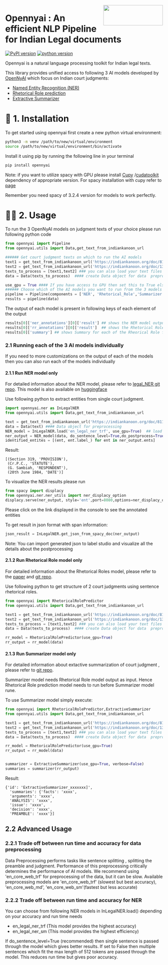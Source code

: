 <a href="https://github.com/OpenNyAI/Opennyai"><img src="https://github.com/OpenNyAI/Opennyai/raw/master/asset/final-logo-01.jpeg" width="190" height="65" align="right" /></a>

# Opennyai : An efficient NLP Pipeline for Indian Legal documents

[![PyPI version](https://badge.fury.io/py/opennyai.svg)](https://pypi.org/project/opennyai/)
[![python version](https://img.shields.io/badge/Python-%3E=3.7-blue)](https://github.com/OpenNyAI/Opennyai)

Opennyai is a natural language processing toolkit for Indian legal texts. 

This library provides unified access to following 3 AI models developed by [OpenNyAI](https://opennyai.org/) which focus on Indian court judgments:

* [Named Entity Recognition (NER)](https://github.com/Legal-NLP-EkStep/legal_NER)
* [Rhetorical Role prediction](https://github.com/Legal-NLP-EkStep/rhetorical-role-baseline)
* [Extractive Summarizer](https://github.com/Legal-NLP-EkStep/judgment_extractive_summarizer)

# 🔧 1. Installation

To get started using opennyai first create a new python virtual environment:

```bash
python3 -m venv /path/to/new/virtual/environment
source /path/to/new/virtual/environment/bin/activate
```
Install it using pip by running the following line in your terminal

```bash
pip install opennyai
```

Note: if you want to utilize spacy with GPU please install [Cupy](https://anaconda.org/conda-forge/cupy)
/[cudatoolkit](https://anaconda.org/anaconda/cudatoolkit) dependency of appropriate version. For spacy installation with
cupy refer to [page](https://spacy.io/usage)

Remember you need spacy of 3.2.4 version for models to work perfectly.

# 👩‍💻 2. Usage
To run the 3 OpenNyAI models on judgment texts of your choice please run following python code
```python
from opennyai import Pipeline
from opennyai.utils import Data,get_text_from_indiankanoon_url

###### Get court judgment texts on which to run the AI models
text1 = get_text_from_indiankanoon_url('https://indiankanoon.org/doc/811682/')
text2 = get_text_from_indiankanoon_url('https://indiankanoon.org/doc/1386912/')
texts_to_process = [text1,text2] ### you can also load your text files directly into this
data = Data(texts_to_process)  #### create Data object for data  preprocessing before running ML models

use_gpu = True #### If you have access to GPU then set this to True else False
###### Choose which of the AI models you want to run from the 3 models 'NER', 'Rhetorical_Role','Summarizer'
pipeline = Pipeline(components = ['NER', 'Rhetorical_Role','Summarizer'],use_gpu=use_gpu) #E.g. If just Named Entity is of interest then just select 'NER'
results = pipeline(data)
```
The output of each model is present in following keys of each element of the output
```python
results[0]['ner_annotations'][0]['result'] ## shows the NER model output for the first judgment text
results[0]['rr_annotations'][0]['result']  ## shows the Rhetorical Roles model output for the first judgment text
results[0]['summary'] ## shows Summary for each of the Rheorical Role for first judgment text 
```


### 2.1 Running each of the 3 AI models individually
If you need to more customizations on the output of each of the models then you can also run each of the models individually
####  2.1.1 Run NER model only
For detailed information about the NER model, please refer to [legal_NER git repo](https://github.com/Legal-NLP-EkStep/legal_NER).
This model is also available on [huggingface](https://huggingface.co/opennyaiorg/en_legal_ner_trf)


Use following python to extract entities from single court judgment.

```python
import opennyai.ner as InLegalNER
from opennyai.utils import Data,get_text_from_indiankanoon_url

text = get_text_from_indiankanoon_url('https://indiankanoon.org/doc/811682/')
data = Data(text) #### Data object for preprocessing
NER_model = InLegalNER.load('en_legal_ner_trf', use_gpu=True)  ## load spacy pipeline for Named Entity Recognition
ner_output = NER_model(data, do_sentence_level=True,do_postprocess=True)   
identified_entites = [(ent, ent.label_) for ent in ner_output.ents]
```

Result:

```
[(Section 319, 'PROVISION'),
 (Cr.P.C., 'STATUTE'),
 (G. Sambiah, 'RESPONDENT'),
 (20th June 1984, 'DATE')]
 ```

To visualize the NER results please run 
```python
from spacy import displacy
from opennyai.ner.ner_utils import ner_displacy_option
displacy.serve(ner_output, style='ent',port=8080,options=ner_displacy_option)
```
Please click on the link displayed in the console to see the annotated entities

To get result in json format with span information:

```python
json_result = InLegalNER.get_json_from_spacy_doc(ner_output)
```

Note: You can import generated json to label studio and visualize all the details about the postprocessing



#### 2.1.2 Run Rhetorical Role model only
For detailed information about the Rhetorical Roles model, please refer to the [paper](http://www.lrec-conf.org/proceedings/lrec2022/pdf/2022.lrec-1.470.pdf) and [git repo](https://github.com/Legal-NLP-EkStep/rhetorical-role-baseline).

Use following python to get structure of 2 court judgments using sentence rhetorical roles.
```python
from opennyai import RhetoricalRolePredictor
from opennyai.utils import Data,get_text_from_indiankanoon_url

text1 = get_text_from_indiankanoon_url('https://indiankanoon.org/doc/811682/')
text2 = get_text_from_indiankanoon_url('https://indiankanoon.org/doc/1386912/')
texts_to_process = [text1,text2] ### you can also load your text files directly into this
data = Data(texts_to_process)  #### create Data object for data  preprocessing before running ML models

rr_model = RhetoricalRolePredictor(use_gpu=True)
rr_output = rr_model(data)
```

#### 2.1.3 Run Summarizer model only
For detailed information about extactive summarization of court judgment , please refer to [git repo](https://github.com/Legal-NLP-EkStep/judgment_extractive_summarizer).


Summarizer model needs Rhetorical Role model output as input. Hence Rhetorical Role prediction model needs to run before Summarizer model rune.

To use Summarizer model simply execute:

```python
from opennyai import RhetoricalRolePredictor,ExtractiveSummarizer
from opennyai.utils import Data,get_text_from_indiankanoon_url

text1 = get_text_from_indiankanoon_url('https://indiankanoon.org/doc/811682/')
text2 = get_text_from_indiankanoon_url('https://indiankanoon.org/doc/1386912/')
texts_to_process = [text1,text2] ### you can also load your text files directly into this
data = Data(texts_to_process)  #### create Data object for data  preprocessing before running ML models

rr_model = RhetoricalRolePredictor(use_gpu=True)
rr_output = rr_model(data)


summarizer = ExtractiveSummarizer(use_gpu=True, verbose=False)
summaries = summarizer(rr_output)
```

Result:

```
{'id': 'ExtractiveSummarizer_xxxxxxx]',
  'summaries': {'facts': 'xxxx',
  'arguments': 'xxxx',
  'ANALYSIS': 'xxxx',
  'issue': 'xxxx',
  'decision': 'xxxx',
  'PREAMBLE': 'xxxx'}]
 ```

## 2.2 Advanced Usage
### 2.2.1 Trade off between run time and accuracy for data preprocessing 
Data Preprocessing performs tasks like sentence splitting , splitting the preamble and judgment. Performance of this preprocessing critically determines the performance of AI models.
We recommend using 'en_core_web_trf' for preprocessing of the data, but it can be slow.
Available preprocessing models are 'en_core_web_trf' (slowest but best accuracy), 'en_core_web_md', 'en_core_web_sm'(fastest but less accurate)

### 2.2.2 Trade off between run time and accuracy for NER 
You can choose from following NER models in InLegalNER.load() depending on your accuracy and run time needs
* en_legal_ner_trf (This model provides the highest accuracy)
* en_legal_ner_sm (This model provides the highest efficiency)

If do_sentence_level=True (recommended) then single sentence is passed through the model which gives better results. If set to False then multiple sentences which fit the max length of 512 tokens are passed through the model. This reduces run time but gives poor accuracy.

